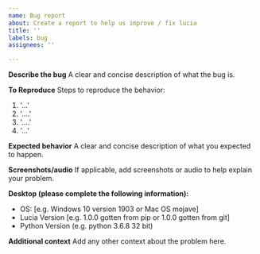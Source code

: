 ```yaml
---
name: Bug report
about: Create a report to help us improve / fix lucia
title: ''
labels: bug
assignees: ''

---
```


**Describe the bug**
A clear and concise description of what the bug is.

**To Reproduce**
Steps to reproduce the behavior:
1. '...'
2. '....'
3. '....'
4. '...'

**Expected behavior**
A clear and concise description of what you expected to happen.

**Screenshots/audio**
If applicable, add screenshots or audio to help explain your problem.

**Desktop (please complete the following information):**
 - OS: [e.g. Windows 10 version 1903 or Mac OS mojave]
 - Lucia Version [e.g. 1.0.0 gotten from pip or 1.0.0 gotten from git]
 - Python Version (e.g. python 3.6.8 32 bit)

**Additional context**
Add any other context about the problem here.
